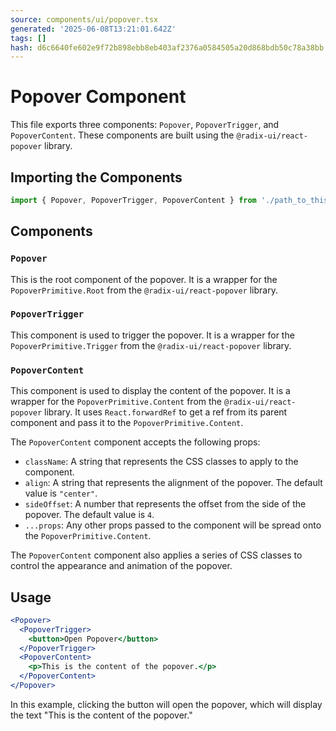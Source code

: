 ```yaml
---
source: components/ui/popover.tsx
generated: '2025-06-08T13:21:01.642Z'
tags: []
hash: d6c6640fe602e9f72b898ebb8eb403af2376a0584505a20d868bdb50c78a38bb
---
```

# Popover Component

This file exports three components: `Popover`, `PopoverTrigger`, and `PopoverContent`. These components are built using the `@radix-ui/react-popover` library.

## Importing the Components

```jsx
import { Popover, PopoverTrigger, PopoverContent } from './path_to_this_file';
```

## Components

### `Popover`

This is the root component of the popover. It is a wrapper for the `PopoverPrimitive.Root` from the `@radix-ui/react-popover` library.

### `PopoverTrigger`

This component is used to trigger the popover. It is a wrapper for the `PopoverPrimitive.Trigger` from the `@radix-ui/react-popover` library.

### `PopoverContent`

This component is used to display the content of the popover. It is a wrapper for the `PopoverPrimitive.Content` from the `@radix-ui/react-popover` library. It uses `React.forwardRef` to get a ref from its parent component and pass it to the `PopoverPrimitive.Content`.

The `PopoverContent` component accepts the following props:

- `className`: A string that represents the CSS classes to apply to the component.
- `align`: A string that represents the alignment of the popover. The default value is `"center"`.
- `sideOffset`: A number that represents the offset from the side of the popover. The default value is `4`.
- `...props`: Any other props passed to the component will be spread onto the `PopoverPrimitive.Content`.

The `PopoverContent` component also applies a series of CSS classes to control the appearance and animation of the popover.

## Usage

```jsx
<Popover>
  <PopoverTrigger>
    <button>Open Popover</button>
  </PopoverTrigger>
  <PopoverContent>
    <p>This is the content of the popover.</p>
  </PopoverContent>
</Popover>
```

In this example, clicking the button will open the popover, which will display the text "This is the content of the popover."
